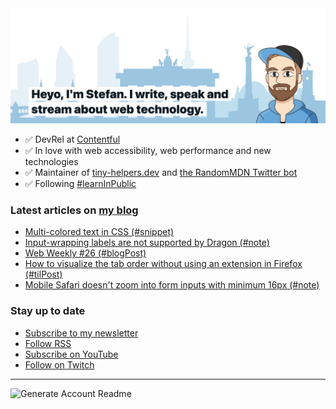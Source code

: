 <img alt="Heyo, I'm Stefan. I write and speak about web technology." src="https://raw.githubusercontent.com/stefanjudis/stefanjudis/main/screenshot.png">

- ✅ DevRel at [Contentful](https://www.contentful.com)
- ✅ In love with web accessibility, web performance and new technologies
- ✅ Maintainer of [tiny-helpers.dev](https://tiny-helpers.dev) and [the RandomMDN Twitter bot](https://twitter.com/randomMDN)
- ✅ Following [#learnInPublic](https://www.stefanjudis.com/today-i-learned/)
### Latest articles on [my blog](https://www.stefanjudis.com)

<!-- BLOG-POST-LIST:START -->
- [Multi-colored text in CSS (#snippet)](https://www.stefanjudis.com/snippets/multi-colored-text-in-css/)
- [Input-wrapping labels are not supported by Dragon (#note)](https://www.stefanjudis.com/notes/input-wrapping-labels-are-not-supported-by-dragon/)
- [Web Weekly #26 (#blogPost)](https://www.stefanjudis.com/blog/web-weekly-26/)
- [How to visualize the tab order without using an extension in Firefox (#tilPost)](https://www.stefanjudis.com/today-i-learned/how-to-visualize-the-tab-order-without-using-an-extension-in-firefox/)
- [Mobile Safari doesn't zoom into form inputs with minimum 16px (#note)](https://www.stefanjudis.com/notes/mobile-safari-doesnt-zoom-into-form-inputs-with-minimum-16px/)
<!-- BLOG-POST-LIST:END -->

### Stay up to date

- [Subscribe to my newsletter](https://www.stefanjudis.com/newsletter/)
- [Follow RSS](https://www.stefanjudis.com/feeds/)
- [Subscribe on YouTube](https://youtube.com/c/stefanjudis)
- [Follow on Twitch](https://www.twitch.tv/stefanjudis)

---

![Generate Account Readme](https://github.com/stefanjudis/stefanjudis/workflows/Generate%20Account%20Readme/badge.svg)
